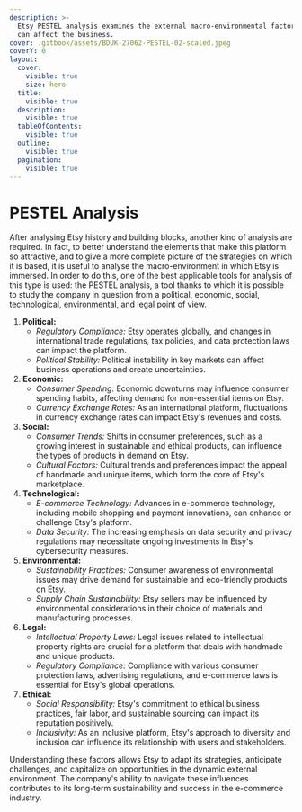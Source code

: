 ```yaml
---
description: >-
  Etsy PESTEL analysis examines the external macro-environmental factors that
  can affect the business.
cover: .gitbook/assets/BDUK-27062-PESTEL-02-scaled.jpeg
coverY: 0
layout:
  cover:
    visible: true
    size: hero
  title:
    visible: true
  description:
    visible: true
  tableOfContents:
    visible: true
  outline:
    visible: true
  pagination:
    visible: true
---
```


# PESTEL Analysis

After analysing Etsy history and building blocks, another kind of analysis are required. In fact, to better understand the elements that make this platform so attractive, and to give a more complete picture of the strategies on which it is based, it is useful to analyse the macro-environment in which Etsy is immersed. In order to do this, one of the best applicable tools for analysis of this type is used: the PESTEL analysis, a tool thanks to which it is possible to study the company in question from a political, economic, social, technological, environmental, and legal point of view.

1. **Political:**
   * _Regulatory Compliance:_ Etsy operates globally, and changes in international trade regulations, tax policies, and data protection laws can impact the platform.
   * _Political Stability:_ Political instability in key markets can affect business operations and create uncertainties.
2. **Economic:**
   * _Consumer Spending:_ Economic downturns may influence consumer spending habits, affecting demand for non-essential items on Etsy.
   * _Currency Exchange Rates:_ As an international platform, fluctuations in currency exchange rates can impact Etsy's revenues and costs.
3. **Social:**
   * _Consumer Trends:_ Shifts in consumer preferences, such as a growing interest in sustainable and ethical products, can influence the types of products in demand on Etsy.
   * _Cultural Factors:_ Cultural trends and preferences impact the appeal of handmade and unique items, which form the core of Etsy's marketplace.
4. **Technological:**
   * _E-commerce Technology:_ Advances in e-commerce technology, including mobile shopping and payment innovations, can enhance or challenge Etsy's platform.
   * _Data Security:_ The increasing emphasis on data security and privacy regulations may necessitate ongoing investments in Etsy's cybersecurity measures.
5. **Environmental:**
   * _Sustainability Practices:_ Consumer awareness of environmental issues may drive demand for sustainable and eco-friendly products on Etsy.
   * _Supply Chain Sustainability:_ Etsy sellers may be influenced by environmental considerations in their choice of materials and manufacturing processes.
6. **Legal:**
   * _Intellectual Property Laws:_ Legal issues related to intellectual property rights are crucial for a platform that deals with handmade and unique products.
   * _Regulatory Compliance:_ Compliance with various consumer protection laws, advertising regulations, and e-commerce laws is essential for Etsy's global operations.
7. **Ethical:**
   * _Social Responsibility:_ Etsy's commitment to ethical business practices, fair labor, and sustainable sourcing can impact its reputation positively.
   * _Inclusivity:_ As an inclusive platform, Etsy's approach to diversity and inclusion can influence its relationship with users and stakeholders.

Understanding these factors allows Etsy to adapt its strategies, anticipate challenges, and capitalize on opportunities in the dynamic external environment. The company's ability to navigate these influences contributes to its long-term sustainability and success in the e-commerce industry.

##

